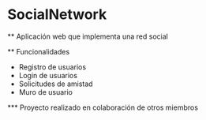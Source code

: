 # SocialNetwork

** Aplicación web que implementa una red social

** Funcionalidades
 * Registro de usuarios
 * Login de usuarios
 * Solicitudes de amistad
 * Muro de usuario

 *** Proyecto realizado en colaboración de otros miembros